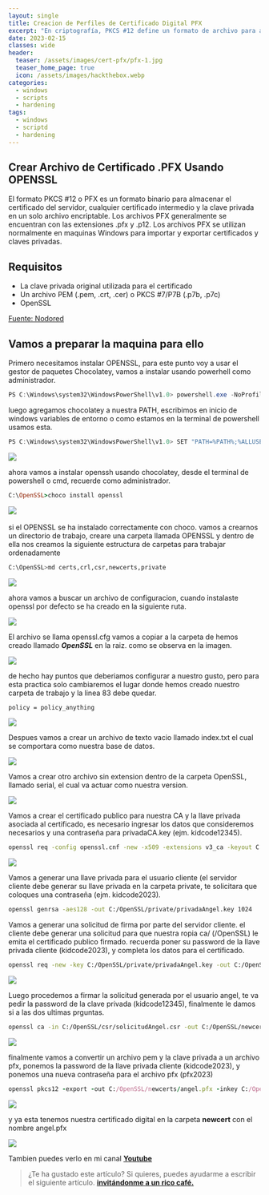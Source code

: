 ```yaml
---
layout: single
title: Creacion de Perfiles de Certificado Digital PFX
excerpt: "En criptografía, PKCS #12 define un formato de archivo para almacenar muchos objetos criptográficos como un solo archivo. Suele utilizarse para agrupar una clave privada con su certificado X.509 o para agrupar a todos los miembros de una cadena de confianza. Un archivo PKCS #12 puede cifrarse y firmarse. [wikipedia](https://www.google.com/url?sa=t&rct=j&q=&esrc=s&source=web&cd=&cad=rja&uact=8&ved=2ahUKEwiG_sPW5Jj9AhV3rJUCHU7hBSgQmhN6BAhYEAI&url=https%3A%2F%2Fen.wikipedia.org%2Fwiki%2FPKCS_12&usg=AOvVaw33lim6wQpG14wIzCWAuSR8)"
date: 2023-02-15
classes: wide
header:
  teaser: /assets/images/cert-pfx/pfx-1.jpg
  teaser_home_page: true
  icon: /assets/images/hackthebox.webp
categories:
  - windows
  - scripts
  - hardening
tags:  
  - windows
  - scriptd
  - hardening
---
```

## Crear Archivo de Certificado .PFX Usando OPENSSL

El formato PKCS #12 o PFX es un formato binario para almacenar el certificado del servidor, cualquier certificado intermedio y la clave privada en un solo archivo encriptable. Los archivos PFX generalmente se encuentran con las extensiones .pfx y .p12. Los archivos PFX se utilizan normalmente en maquinas Windows para importar y exportar certificados y claves privadas.

## Requisitos

- La clave privada original utilizada para el certificado
- Un archivo PEM (.pem, .crt, .cer) o PKCS #7/P7B (.p7b, .p7c)
- OpenSSL
  
[Fuente: Nodored](https://nodored.com/clientes/knowledgebase/330/Crear-un-archivo-de-certificado-.pfxor.p12-utilizando-OpenSSL.html)

## Vamos a preparar la maquina para ello 

Primero necesitamos instalar OPENSSL, para este punto voy a usar el gestor de paquetes Chocolatey, vamos a instalar usando powerhell como administrador.

```java
PS C:\Windows\system32\WindowsPowerShell\v1.0> powershell.exe -NoProfile -InputFormat None -ExecutionPolicy Bypass -Command "[System.Net.ServicePointManager]::SecurityProtocol = 3072; iex ((New-Object System.Net.WebClient).DownloadString('https://community.chocolatey.org/install.ps1'))"
```
luego agregamos chocolatey a nuestra PATH, escribimos en inicio de windows variables de entorno o como estamos en la terminal de powershell usamos esta.

```java
PS C:\Windows\system32\WindowsPowerShell\v1.0> SET "PATH=%PATH%;%ALLUSERSPROFILE%\chocolatey\bin"
```

![](/assets/images/cert-pfx/pfx-2.jpg)


ahora vamos a instalar openssh usando chocolatey, desde el terminal de powershell o cmd, recuerde como administrador.

```ruby
C:\OpenSSL>choco install openssl
```

![](/assets/images/cert-pfx/pfx-3.jpg) 

si el OPENSSL se ha instalado correctamente con choco. vamos a crearnos un directorio de trabajo, creare una carpeta llamada OPENSSL y dentro de ella nos creamos la siguiente estructura de carpetas para trabajar ordenadamente

```bash
C:\OpenSSL>md certs,crl,csr,newcerts,private
```
![](/assets/images/cert-pfx/pfx-4-1.jpg)

ahora vamos a buscar un archivo de configuracion, cuando instalaste openssl por defecto se ha creado en la siguiente ruta.

![](/assets/images/cert-pfx/pfx-4.jpg)

El archivo se llama openssl.cfg vamos a copiar a la carpeta de hemos creado llamado ***OpenSSL*** en la raiz. como se observa en la imagen.

![](/assets/images/cert-pfx/pfx-5.jpeg)

de hecho hay puntos que deberiamos configurar a nuestro gusto, pero para esta practica solo cambiaremos el lugar donde hemos creado nuestro carpeta de trabajo y la linea 83 debe quedar.

```bash
policy = policy_anything

```
![](/assets/images/cert-pfx/pfx-6.jpeg)

Despues vamos a crear un archivo de texto vacio llamado index.txt el cual se comportara como nuestra base de datos.

![](/assets/images/cert-pfx/pfx-7.jpeg)

Vamos a crear otro archivo sin extension dentro de la carpeta OpenSSL, llamado serial, el cual va actuar como nuestra version.

![](/assets/images/cert-pfx/pfx-8.jpeg)

Vamos a crear el certificado publico para nuestra CA y la llave privada asociada al certificado, es necesario ingresar los datos que consideremos necesarios y una contraseña para privadaCA.key (ejm. kidcode12345).

```bash
openssl req -config openssl.cnf -new -x509 -extensions v3_ca -keyout C:/OpenSSL/private/privadaCA.key -out C:/OpenSSL/certs/certificadoCA.crt
```
![](/assets/images/cert-pfx/pfx-9.jpeg)

Vamos a generar una llave privada para el usuario cliente (el servidor cliente debe generar su llave privada en la carpeta private, te solicitara que coloques una contraseña (ejm. kidcode2023).

```bash
openssl genrsa -aes128 -out C:/OpenSSL/private/privadaAngel.key 1024
```
Vamos a generar una solicitud de firma por parte del servidor cliente. el cliente debe generar una solicitud para que nuestra ropia ca/ (/OpenSSL) le emita el certificado publico firmado. recuerda poner su password de la llave privada cliente (kidcode2023), y completa los datos para el certificado.

```bash
openssl req -new -key C:/OpenSSL/private/privadaAngel.key -out C:/OpenSSL/csr/solicitudAngel.csr -config C:/OpenSSL/openssl.cnf
```
![](/assets/images/cert-pfx/pfx-10.jpeg)

Luego procedemos a firmar la solicitud generada por el usuario angel, te va pedir la password de la clave privada (kidcode12345), finalmente le damos si a las dos ultimas prguntas.
```bash
openssl ca -in C:/OpenSSL/csr/solicitudAngel.csr -out C:/OpenSSL/newcerts/certificadoAngel.crt -cert C:/OpenSSL/certs/certificadoCA.crt -keyfile C:/OpenSSL/private/privadaCA.key -config C:/OpenSSL/openssl.cnf
```
![](/assets/images/cert-pfx/pfx-11.jpeg)

finalmente vamos a convertir un archivo pem  y la clave privada a un archivo pfx, ponemos la password de la llave privada cliente (kidcode2023), y ponemos una nueva contraseña para el archivo pfx (pfx2023)

```ruby
openssl pkcs12 -export -out C:/OpenSSL/newcerts/angel.pfx -inkey C:/OpenSSL/private/privadaAngel.key -in C:/OpenSSL/newcerts/certificadoAngel.crt
```

![](/assets/images/cert-pfx/pfx-12.jpeg)

y ya esta tenemos nuestra certificado digital en la carpeta **newcert** con el nombre angel.pfx

![](/assets/images/cert-pfx/pfx-13.jpeg)

Tambien puedes verlo en mi canal [ __Youtube__ ](https://www.youtube.com/channel/UC1kIp8GaJLCzYJW_h_Raisw)

> ¿Te ha gustado este artículo? Si quieres, puedes ayudarme a escribir el siguiente artículo.  [__invitándonme a un rico café.__](#)